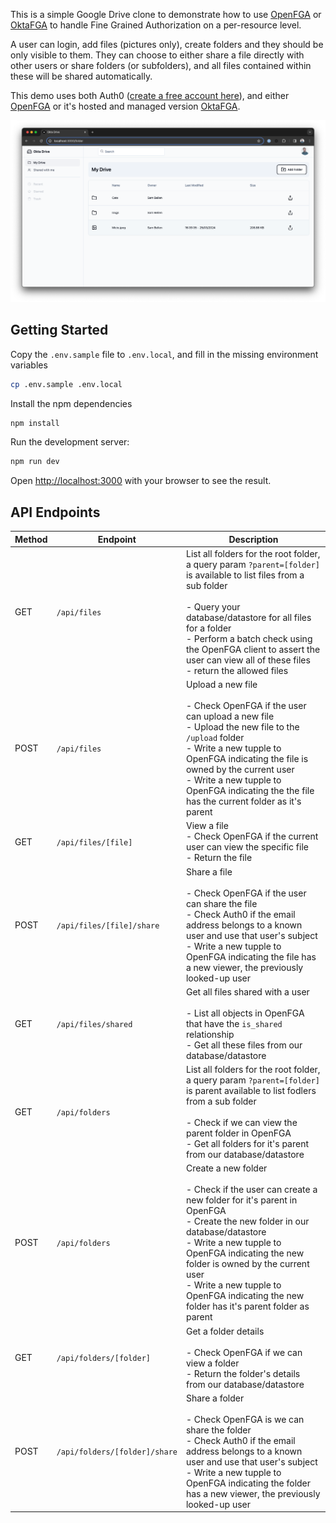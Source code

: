 This is a simple Google Drive clone to demonstrate how to use [OpenFGA](https://openfga.dev) or [OktaFGA](https://fga.dev) to handle Fine Grained Authorization on a per-resource level.

A user can login, add files (pictures only), create folders and they should be only visible to them. They can choose to either share a file directly with other users or share folders (or subfolders), and all files contained within these will be shared automatically.

This demo uses both Auth0 ([create a free account here](https://auth0.com)), and either [OpenFGA](https://openfga.dev) or it's hosted and managed version [OktaFGA](https://fga.dev).

![A preview of the demo application showing a Google Drive Style interface](./preview.png)

## Getting Started

Copy the `.env.sample` file to `.env.local`, and fill in the missing environment variables

```bash
cp .env.sample .env.local
```

Install the npm dependencies

```bash
npm install
```

Run the development server:

```bash
npm run dev
```

Open [http://localhost:3000](http://localhost:3000) with your browser to see the result.

## API Endpoints

| Method | Endpoint                      | Description                                                                                                                                                                                                                                                                                                                                             |
| ------ | ----------------------------- | ------------------------------------------------------------------------------------------------------------------------------------------------------------------------------------------------------------------------------------------------------------------------------------------------------------------------------------------------------- |
| GET    | `/api/files`                  | List all folders for the root folder, a query param `?parent=[folder]` is available to list files from a sub folder<br/><br/> - Query your database/datastore for all files for a folder<br/> - Perform a batch check using the OpenFGA client to assert the user can view all of these files<br/> - return the allowed files                           |
| POST   | `/api/files`                  | Upload a new file<br/><br/> - Check OpenFGA if the user can upload a new file<br/> - Upload the new file to the `/upload` folder<br/> - Write a new tupple to OpenFGA indicating the file is owned by the current user<br/> - Write a new tupple to OpenFGA indicating the the file has the current folder as it's parent                               |
| GET    | `/api/files/[file]`           | View a file<br/> - Check OpenFGA if the current user can view the specific file<br/> - Return the file                                                                                                                                                                                                                                                  |
| POST   | `/api/files/[file]/share`     | Share a file<br/><br/> - Check OpenFGA if the user can share the file<br/> - Check Auth0 if the email address belongs to a known user and use that user's subject<br/> - Write a new tupple to OpenFGA indicating the file has a new viewer, the previously looked-up user                                                                              |
| GET    | `/api/files/shared`           | Get all files shared with a user<br/><br/> - List all objects in OpenFGA that have the `is_shared` relationship<br/> - Get all these files from our database/datastore                                                                                                                                                                                  |
| GET    | `/api/folders`                | List all folders for the root folder, a query param `?parent=[folder]` is parent available to list fodlers from a sub folder<br/><br/> - Check if we can view the parent folder in OpenFGA<br/> - Get all folders for it's parent from our database/datastore                                                                                           |
| POST   | `/api/folders`                | Create a new folder<br/><br/> - Check if the user can create a new folder for it's parent in OpenFGA<br/> - Create the new folder in our database/datastore<br/> - Write a new tupple to OpenFGA indicating the new folder is owned by the current user<br/> - Write a new tupple to OpenFGA indicating the new folder has it's parent folder as parent |
| GET    | `/api/folders/[folder]`       | Get a folder details<br/><br/> - Check OpenFGA if we can view a folder<br/> - Return the folder's details from our database/datastore                                                                                                                                                                                                                   |
| POST   | `/api/folders/[folder]/share` | Share a folder<br/><br/> - Check OpenFGA is we can share the folder<br/> - Check Auth0 if the email address belongs to a known user and use that user's subject<br/> - Write a new tupple to OpenFGA indicating the folder has a new viewer, the previously looked-up user                                                                              |
